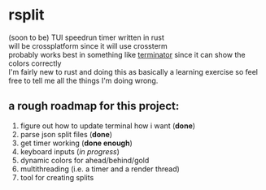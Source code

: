 # rsplit
(soon to be) TUI speedrun timer written in rust\
will be crossplatform since it will use crossterm\
probably works best in something like [terminator](https://github.com/gnome-terminator/terminator) since it can show the colors correctly\
I'm fairly new to rust and doing this as basically a learning exercise so feel free to tell me all the things I'm doing wrong.

## a rough roadmap for this project:
1. figure out how to update terminal how i want (**done**)
2. parse json split files (**done**)
3. get timer working (**done enough**)
4. keyboard inputs (*in progress*)
5. dynamic colors for ahead/behind/gold
6. multithreading (i.e. a timer and a render thread)
7. tool for creating splits
